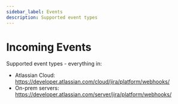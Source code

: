 ```yaml
---
sidebar_label: Events
description: Supported event types
---
```


# Incoming Events

Supported event types - everything in:

- Atlassian Cloud: https://developer.atlassian.com/cloud/jira/platform/webhooks/
- On-prem servers: https://developer.atlassian.com/server/jira/platform/webhooks/
